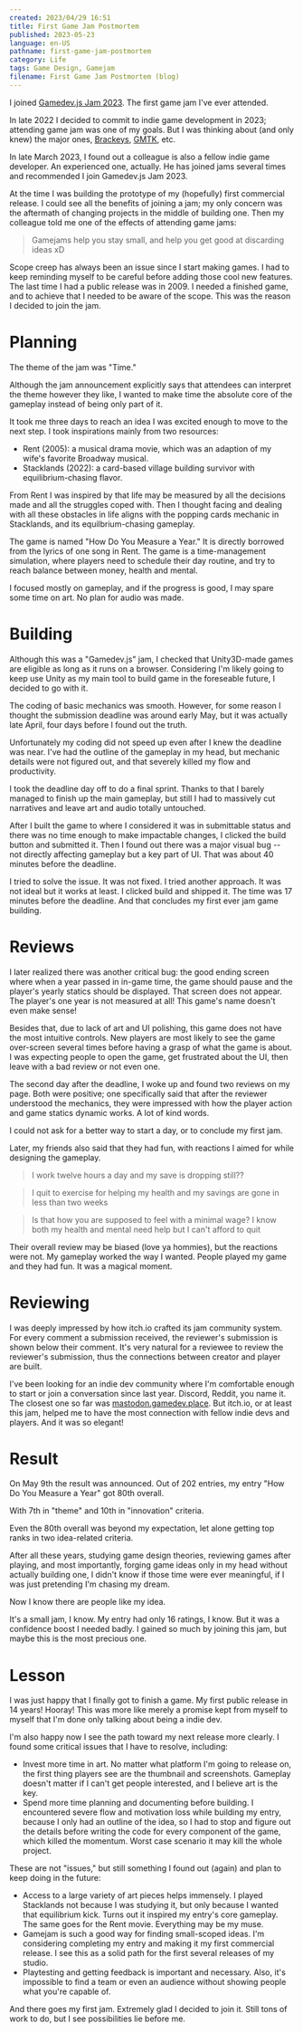 ```yaml
---
created: 2023/04/29 16:51
title: First Game Jam Postmortem
published: 2023-05-23
language: en-US
pathname: first-game-jam-postmortem
category: Life
tags: Game Design, Gamejam
filename: First Game Jam Postmortem (blog)
---
```


I joined [Gamedev.js Jam 2023](https://itch.io/jam/gamedevjs-2023). The first game jam I've ever attended.

In late 2022 I decided to commit to indie game development in 2023; attending game jam was one of my goals. But I was thinking about (and only knew) the major ones, [Brackeys](https://itch.io/jam/brackeys-9), [GMTK](https://itch.io/jam/gmtk-jam-2022), etc. 

In late March 2023, I found out a colleague is also a fellow indie game developer. An experienced one, actually. He has joined jams several times and recommended I join Gamedev.js Jam 2023. 

At the time I was building the prototype of my (hopefully) first commercial release. I could see all the benefits of joining a jam; my only concern was the aftermath of changing projects in the middle of building one. Then my colleague told me one of the effects of attending game jams:

> Gamejams help you stay small, and help you get good at discarding ideas xD

Scope creep has always been an issue since I start making games. I had to keep reminding myself to be careful before adding those cool new features. The last time I had a public release was in 2009. I needed a finished game, and to achieve that I needed to be aware of the scope. This was the reason I decided to join the jam.

# Planning
The theme of the jam was "Time."

Although the jam announcement explicitly says that attendees can interpret the theme however they like, I wanted to make time the absolute core of the gameplay instead of being only part of it.

It took me three days to reach an idea I was excited enough to move to the next step. I took inspirations mainly from two resources: 
- Rent (2005): a musical drama movie, which was an adaption of my wife's favorite Broadway musical.
- Stacklands (2022): a card-based village building survivor with equilibrium-chasing flavor.

From Rent I was inspired by that life may be measured by all the decisions made and all the struggles coped with. Then I thought facing and dealing with all these obstacles in life aligns with the popping cards mechanic in Stacklands, and its equilbrium-chasing gameplay.

The game is named "How Do You Measure a Year." It is directly borrowed from the lyrics of one song in Rent. The game is a time-management simulation, where players need to schedule their day routine, and try to reach balance between money, health and mental.

I focused mostly on gameplay, and if the progress is good, I may spare some time on art. No plan for audio was made.

# Building
Although this was a "Gamedev.js" jam, I checked that Unity3D-made games are eligible as long as it runs on a browser. Considering I'm likely going to keep use Unity as my main tool to build game in the foreseable future, I decided to go with it.

The coding of basic mechanics was smooth. However, for some reason I thought the submission deadline was around early May, but it was actually late April, four days before I found out the truth.

Unfortunately my coding did not speed up even after I knew the deadline was near. I've had the outline of the gameplay in my head, but mechanic details were not figured out, and that severely killed my flow and productivity.

I took the deadline day off to do a final sprint. Thanks to that I barely managed to finish up the main gameplay, but still I had to massively cut narratives and leave art and audio totally untouched.

After I built the game to where I considered it was in submittable status and there was no time enough to make impactable changes, I clicked the build button and submitted it. Then I found out there was a major visual bug -- not directly affecting gameplay but a key part of UI. That was about 40 minutes before the deadline.

I tried to solve the issue. It was not fixed. I tried another approach. It was not ideal but it works at least. I clicked build and shipped it. The time was 17 minutes before the deadline. And that concludes my first ever jam game building.

# Reviews
I later realized there was another critical bug: the good ending screen where when a year passed in in-game time, the game should pause and the player's yearly statics should be displayed. That screen does not appear. The player's one year is not measured at all! This game's name doesn't even make sense! 

Besides that, due to lack of art and UI polishing, this game does not have the most intuitive controls. New players are most likely to see the game over-screen several times before having a grasp of what the game is about. I was expecting people to open the game, get frustrated about the UI, then leave with a bad review or not even one.

The second day after the deadline, I woke up and found two reviews on my page. Both were positive; one specifically said that after the reviewer understood the mechanics, they were impressed with how the player action and game statics dynamic works. A lot of kind words.

I could not ask for a better way to start a day, or to conclude my first jam.

Later, my friends also said that they had fun, with reactions I aimed for while designing the gameplay. 

> I work twelve hours a day and my save is dropping still??

> I quit to exercise for helping my health
> and my savings are gone in less than two weeks

> Is that how you are supposed to feel with a minimal wage?
> I know both my health and mental need help but I can't afford to quit

Their overall review may be biased (love ya hommies), but the reactions were not. My gameplay worked the way I wanted. People played my game and they had fun. It was a magical moment. 

# Reviewing
I was deeply impressed by how itch.io crafted its jam community system. For every comment a submission received, the reviewer's submission is shown below their comment. It's very natural for a reviewee to review the reviewer's submission, thus the connections between creator and player are built. 

I've been looking for an indie dev community where I'm comfortable enough to start or join a conversation since last year. Discord, Reddit, you name it. The closest one so far was [mastodon.gamedev.place](https://mastodon.gamedev.place). But itch.io, or at least this jam, helped me to have the most connection with fellow indie devs and players. And it was so elegant!

# Result
On May 9th the result was announced. Out of 202 entries, my entry "How Do You Measure a Year" got 80th overall.

With 7th in "theme" and 10th in "innovation" criteria.

Even the 80th overall was beyond my expectation, let alone getting top ranks in two idea-related criteria.

After all these years, studying game design theories, reviewing games after playing, and most importantly, forging game ideas only in my head without actually building one, I didn't know if those time were ever meaningful, if I was just pretending I'm chasing my dream. 

Now I know there are people like my idea.

It's a small jam, I know. My entry had only 16 ratings, I know. But it was a confidence boost I needed badly. I gained so much by joining this jam, but maybe this is the most precious one.

# Lesson
I was just happy that I finally got to finish a game. My first public release in 14 years! Hooray! This was more like merely a promise kept from myself to myself that I'm done only talking about being a indie dev.

I'm also happy now I see the path toward my next release more clearly. I found some critical issues that I have to resolve, including:
- Invest more time in art. No matter what platform I'm going to release on, the first thing players see are the thumbnail and screenshots. Gameplay doesn't matter if I can't get people interested, and I believe art is the key.
- Spend more time planning and documenting before building. I encountered severe flow and motivation loss while building my entry, because I only had an outline of the idea, so I had to stop and figure out the details before writing the code for every component of the game, which killed the momentum. Worst case scenario it may kill the whole project.

These are not "issues," but still something I found out (again) and plan to keep doing in the future:
- Access to a large variety of art pieces helps immensely. I played Stacklands not because I was studying it, but only because I wanted that equilibrium kick. Turns out it inspired my entry's core gameplay. The same goes for the Rent movie. Everything may be my muse.
- Gamejam is such a good way for finding small-scoped ideas. I'm considering completing my entry and making it my first commercial release. I see this as a solid path for the first several releases of my studio.
- Playtesting and getting feedback is important and necessary. Also, it's impossible to find a team or even an audience without showing people what you're capable of.

And there goes my first jam. Extremely glad I decided to join it. Still tons of work to do, but I see possibilities lie before me.